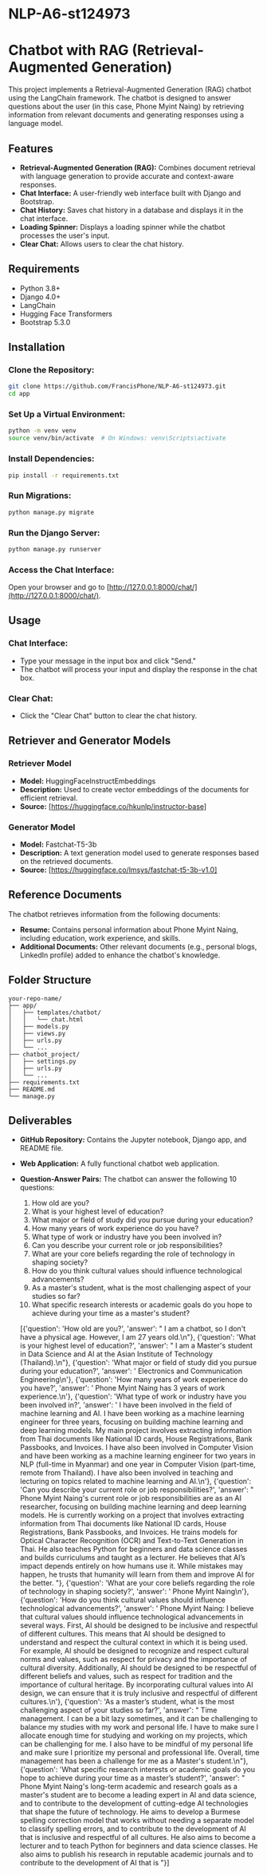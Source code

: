 # NLP-A6-st124973

# Chatbot with RAG (Retrieval-Augmented Generation)

This project implements a Retrieval-Augmented Generation (RAG) chatbot using the LangChain framework. The chatbot is designed to answer questions about the user (in this case, Phone Myint Naing) by retrieving information from relevant documents and generating responses using a language model.

## Features

- **Retrieval-Augmented Generation (RAG):** Combines document retrieval with language generation to provide accurate and context-aware responses.
- **Chat Interface:** A user-friendly web interface built with Django and Bootstrap.
- **Chat History:** Saves chat history in a database and displays it in the chat interface.
- **Loading Spinner:** Displays a loading spinner while the chatbot processes the user's input.
- **Clear Chat:** Allows users to clear the chat history.

## Requirements

- Python 3.8+
- Django 4.0+
- LangChain
- Hugging Face Transformers
- Bootstrap 5.3.0

## Installation

### Clone the Repository:

```bash
git clone https://github.com/FrancisPhone/NLP-A6-st124973.git
cd app
```

### Set Up a Virtual Environment:

```bash
python -m venv venv
source venv/bin/activate  # On Windows: venv\Scripts\activate
```

### Install Dependencies:

```bash
pip install -r requirements.txt
```

### Run Migrations:

```bash
python manage.py migrate
```

### Run the Django Server:

```bash
python manage.py runserver
```

### Access the Chat Interface:

Open your browser and go to [http://127.0.0.1:8000/chat/](http://127.0.0.1:8000/chat/).

## Usage

### Chat Interface:

- Type your message in the input box and click "Send."
- The chatbot will process your input and display the response in the chat box.

### Clear Chat:

- Click the "Clear Chat" button to clear the chat history.

## Retriever and Generator Models

### Retriever Model

- **Model:** HuggingFaceInstructEmbeddings
- **Description:** Used to create vector embeddings of the documents for efficient retrieval.
- **Source:** [https://huggingface.co/hkunlp/instructor-base]

### Generator Model

- **Model:** Fastchat-T5-3b
- **Description:** A text generation model used to generate responses based on the retrieved documents.
- **Source:** [https://huggingface.co/lmsys/fastchat-t5-3b-v1.0]

## Reference Documents

The chatbot retrieves information from the following documents:

- **Resume:** Contains personal information about Phone Myint Naing, including education, work experience, and skills.
- **Additional Documents:** Other relevant documents (e.g., personal blogs, LinkedIn profile) added to enhance the chatbot's knowledge.

## Folder Structure

```
your-repo-name/
├── app/
│   ├── templates/chatbot/
│   │   └── chat.html
│   ├── models.py
│   ├── views.py
│   ├── urls.py
│   └── ...
├── chatbot_project/
│   ├── settings.py
│   ├── urls.py
│   └── ...
├── requirements.txt
├── README.md
└── manage.py
```

## Deliverables

- **GitHub Repository:** Contains the Jupyter notebook, Django app, and README file.
- **Web Application:** A fully functional chatbot web application.
- **Question-Answer Pairs:** The chatbot can answer the following 10 questions:

  1. How old are you?
  2. What is your highest level of education?
  3. What major or field of study did you pursue during your education?
  4. How many years of work experience do you have?
  5. What type of work or industry have you been involved in?
  6. Can you describe your current role or job responsibilities?
  7. What are your core beliefs regarding the role of technology in shaping society?
  8. How do you think cultural values should influence technological advancements?
  9. As a master's student, what is the most challenging aspect of your studies so far?
  10. What specific research interests or academic goals do you hope to achieve during your time as a master's student?

  [{'question': 'How old are you?',
  'answer': "<pad>  I  am  a  chatbot,  so  I  don't  have  a  physical  age.  However,  I  am  27  years  old.\n"},
 {'question': 'What is your highest level of education?',
  'answer': "<pad>  I  am  a  Master's  student  in  Data  Science  and  AI  at  the  Asian  Institute  of  Technology  (Thailand).\n"},
 {'question': 'What major or field of study did you pursue during your education?',
  'answer': '<pad>  Electronics  and  Communication  Engineering\n'},
 {'question': 'How many years of work experience do you have?',
  'answer': '<pad>  Phone  Myint  Naing  has  3  years  of  work  experience.\n'},
 {'question': 'What type of work or industry have you been involved in?',
  'answer': '<pad>  I  have  been  involved  in  the  field  of  machine  learning  and  AI.  I  have  been  working  as  a  machine  learning  engineer  for  three  years,  focusing  on  building  machine  learning  and  deep  learning  models.  My  main  project  involves  extracting  information  from  Thai  documents  like  National  ID  cards,  House  Registrations,  Bank  Passbooks,  and  Invoices.  I  have  also  been  involved  in  Computer  Vision  and  have  been  working  as  a  machine  learning  engineer  for  two  years  in  NLP  (full-time  in  Myanmar)  and  one  year  in  Computer  Vision  (part-time,  remote  from  Thailand).  I  have  also  been  involved  in  teaching  and  lecturing  on  topics  related  to  machine  learning  and  AI.\n'},
 {'question': 'Can you describe your current role or job responsibilities?',
  'answer': "<pad> Phone  Myint  Naing's  current  role  or  job  responsibilities  are  as  an  AI  researcher,  focusing  on  building  machine  learning  and  deep  learning  models.  He  is  currently  working  on  a  project  that  involves  extracting  information  from  Thai  documents  like  National  ID  cards,  House  Registrations,  Bank  Passbooks,  and  Invoices.  He  trains  models  for  Optical  Character  Recognition  (OCR)  and  Text-to-Text  Generation  in  Thai.  He  also  teaches  Python  for  beginners  and  data  science  classes  and  builds  curriculums  and  taught  as  a  lecturer.  He  believes  that  AI’s  impact  depends  entirely  on  how  humans  use  it.  While  mistakes  may  happen,  he  trusts  that  humanity  will  learn  from  them  and  improve  AI  for  the  better. "},
 {'question': 'What are your core beliefs regarding the role of technology in shaping society?',
  'answer': '<pad> Phone  Myint  Naing\n'},
 {'question': 'How do you think cultural values should influence technological advancements?',
  'answer': '<pad> Phone  Myint  Naing:  I  believe  that  cultural  values  should  influence  technological  advancements  in  several  ways.  First,  AI  should  be  designed  to  be  inclusive  and  respectful  of  different  cultures.  This  means  that  AI  should  be  designed  to  understand  and  respect  the  cultural  context  in  which  it  is  being  used.  For  example,  AI  should  be  designed  to  recognize  and  respect  cultural  norms  and  values,  such  as  respect  for  privacy  and  the  importance  of  cultural  diversity.  Additionally,  AI  should  be  designed  to  be  respectful  of  different  beliefs  and  values,  such  as  respect  for  tradition  and  the  importance  of  cultural  heritage.  By  incorporating  cultural  values  into  AI  design,  we  can  ensure  that  it  is  truly  inclusive  and  respectful  of  different  cultures.\n'},
 {'question': 'As a master’s student, what is the most challenging aspect of your studies so far?',
  'answer': "<pad>  Time  management.  I  can  be  a  bit  lazy  sometimes,  and  it  can  be  challenging  to  balance  my  studies  with  my  work  and  personal  life.  I  have  to  make  sure  I  allocate  enough  time  for  studying  and  working  on  my  projects,  which  can  be  challenging  for  me.  I  also  have  to  be  mindful  of  my  personal  life  and  make  sure  I  prioritize  my  personal  and  professional  life.  Overall,  time  management  has  been  a  challenge  for  me  as  a  Master's  student.\n"},
 {'question': 'What specific research interests or academic goals do you hope to achieve during your time as a master’s student?',
  'answer': "<pad> Phone  Myint  Naing's  long-term  academic  and  research  goals  as  a  master's  student  are  to  become  a  leading  expert  in  AI  and  data  science,  and  to  contribute  to  the  development  of  cutting-edge  AI  technologies  that  shape  the  future  of  technology.  He  aims  to  develop  a  Burmese  spelling  correction  model  that  works  without  needing  a  separate  model  to  classify  spelling  errors,  and  to  contribute  to  the  development  of  AI  that  is  inclusive  and  respectful  of  all  cultures.  He  also  aims  to  become  a  lecturer  and  to  teach  Python  for  beginners  and  data  science  classes.  He  also  aims  to  publish  his  research  in  reputable  academic  journals  and  to  contribute  to  the  development  of  AI  that  is "}]